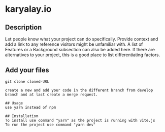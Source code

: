 # karyalay.io

## Description
Let people know what your project can do specifically. Provide context and add a link to any reference visitors might be unfamiliar with. A list of Features or a Background subsection can also be added here. If there are alternatives to your project, this is a good place to list differentiating factors.

## Add your files
```
git clone cloned-URL

create a new and add your code in the different branch from develop branch and at last create a merge request.

## Usage
use yarn instead of npm

## Installation
To install use command "yarn" as the project is running with vite.js
To run the project use command "yarn dev"
